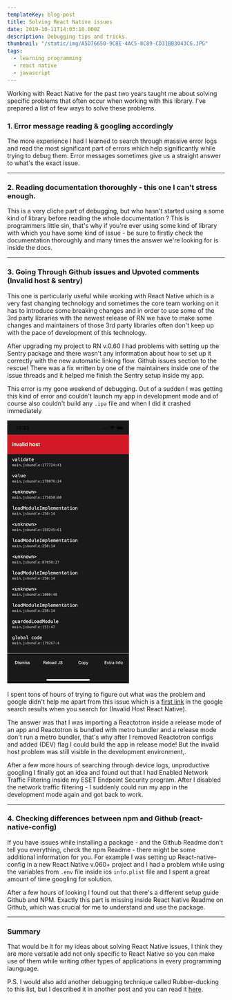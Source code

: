 ```yaml
---
templateKey: blog-post
title: Solving React Native issues
date: 2019-10-11T14:03:10.000Z
description: Debugging tips and tricks.
thumbnail: "/static/img/A5D76650-9C8E-4AC5-8C89-CD31BB3043C6.JPG"
tags:
  - learning programming
  - react native
  - javascript
---
```


Working with React Native for the past two years taught me about solving specific problems that often occur when working with this library. I've prepared a list of few ways to solve these problems.

### **1. Error message reading & googling accordingly**

The more experience I had I learned to search through massive error logs and read the most significant part of errors which help significantly while trying to debug them. Error messages sometimes give us a straight answer to what's the exact issue.

___

### **2. Reading documentation thoroughly - this one I can't stress enough.**

This is a very cliche part of debugging, but who hasn't started using a some kind of library before reading the whole documentation ? This is programmers little sin, that's why if you're ever using some kind of library with which you have some kind of issue - be sure to firstly check the documentation thoroughly and many times the answer we're looking for is inside the docs.

___

### **3. Going Through Github issues and Upvoted comments (Invalid host & sentry)**

This one is particularly useful while working with React Native which is a very fast changing technology and sometimes the core team working on it has to introduce some breaking changes and in order to use some of the 3rd party libraries with the newest release of RN we have to make some changes and maintainers of those 3rd party libraries often don't keep up with the pace of development of this technology.

After upgrading my project to RN v.0.60 I had problems with setting up the Sentry package and there wasn't any information about how to set up it correctly with the new automatic linking flow. Github issues section to the rescue! There was a fix written by one of the maintainers inside one of the issue threads and it helped me finish the Sentry setup inside my app.

This error is my gone weekend of debugging. Out of a sudden I was getting this kind of error and couldn't launch my app in development mode and of course also couldn't build any `.ipa` file and when I did it crashed immediately

![invalid-host-error](../../../img/IMG_3821.png)

I spent tons of hours of trying to figure out what was the problem and google didn't help me apart from this issue which is a [first link](https://github.com/facebook/react-native/issues/17007](https://github.com/facebook/react-native/issues/17007)) in the google search results when you search for (Invalid Host React Native).

The answer was that I was importing a Reactotron inside a release mode of an app and Reactotron is bundled with metro bundler and a release mode don't run a metro bundler, that's why after I removed Reactotron configs and added (DEV) flag I could build the app in release mode! But the invalid host problem was still visible in the development environment,.

After a few more hours of searching through device logs, unproductive googling I finally got an idea and found out that I had Enabled Network Traffic Filtering inside my ESET Endpoint Security program. After I disabled the network traffic filtering - I suddenly could run my app in the development mode again and got back to work.

___

### **4. Checking differences between npm and Github (react-native-config)**

If you have issues while installing a package - and the Github Readme don't tell you everything, check the npm Readme - there might be some additional information for you. For example I was setting up React-native-config in a new React Native v.060+ project and I had a problem while using the variables from `.env` file inside ios `info.plist` file and I spent a great amount of time googling for solution.

After a few hours of looking I found out that there's a different setup guide Github and NPM.
Exactly this part is missing inside React Native Readme on Github, which was crucial for me to understand and use the package.

___

### **Summary**

That would be it for my ideas about solving React Native issues, I think they are more versatile add not only specific to React Native so you can make use of them while writing other types of applications in every programming launguage.

P.S. I would also add another debugging technique called Rubber-ducking to this list, but I described it in another post and you can read it [here](https://selfmadedev.com/blog/2019-09/rubber-duck-debugging/).
